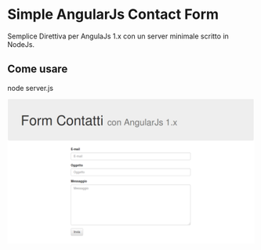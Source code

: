 # Simple AngularJs Contact Form

Semplice Direttiva per AngulaJs 1.x con un server minimale scritto in NodeJs.

## Come usare

node server.js

![Alt text](img/form.png "Schermata di esempio")
